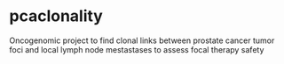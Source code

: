 # pcaclonality
Oncogenomic project to find clonal links between prostate cancer tumor foci and local lymph node mestastases to assess focal therapy safety
